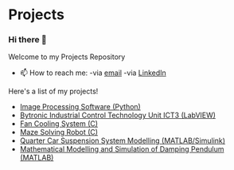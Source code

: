 # Projects

### Hi there 👋
Welcome to my Projects Repository

- 📫 How to reach me: -via [email](mailto:zafeerabbasi57@yahoo.com) -via [LinkedIn](https://www.linkedin.com/in/zafeerabbasi/)

Here's a list of my projects!
- [Image Processing Software (Python)](https://github.com/ZafeerAbbasi/My-Projects/tree/main/Image%20Processing%20Software%20(Python))
- [Bytronic Industrial Control Technology Unit ICT3 (LabVIEW)](https://github.com/ZafeerAbbasi/My-Projects/tree/main/Bytronic%20Industrial%20Control%20Technology%20Unit%20ICT3%20(LabVIEW))
- [Fan Cooling System (C)](https://github.com/ZafeerAbbasi/My-Projects/tree/main/Fan%20Cooling%20System%20(C))
- [Maze Solving Robot (C)](https://github.com/ZafeerAbbasi/My-Projects/tree/main/Maze%20Solving%20Robot%20(C))
- [Quarter Car Suspension System Modelling (MATLAB/Simulink)](https://github.com/ZafeerAbbasi/My-Projects/tree/main/Quarter%20Car%20Suspension%20System%20Modelling%20(MATLAB%2C%20SIMULINK))
- [Mathematical Modelling and Simulation of Damping Pendulum (MATLAB)](https://github.com/ZafeerAbbasi/My-Projects/tree/main/Mathematical%20Modelling%20and%20Simulation%20of%20a%20Damping%20Pendulum%20(MATLAB))


